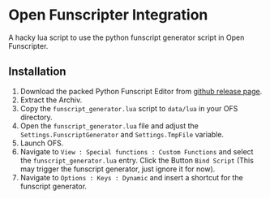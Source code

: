 # Open Funscripter Integration

A hacky lua script to use the python funscript generator script in Open Funscripter.

## Installation

1. Download the packed Python Funscript Editor from [github release page](https://github.com/michael-mueller-git/Python-Funscript-Editor/releases).
2. Extract the Archiv.
3. Copy the `funscript_generator.lua` script to `data/lua` in your OFS directory.
4. Open the `funscript_generator.lua` file and adjust the `Settings.FunscriptGenerator` and `Settings.TmpFile` variable.
5. Launch OFS.
6. Navigate to `View : Special functions : Custom Functions` and select the `funscript_generator.lua` entry. Click the Button `Bind Script` (This may trigger the funscript generator, just ignore it for now).
7. Navigate to `Options : Keys : Dynamic` and insert a shortcut for the funscript generator.
